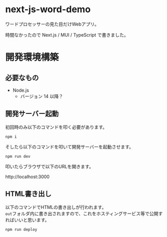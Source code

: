 # next-js-word-demo

ワードプロセッサーの見た目だけWebアプリ。

時間なかったので Next.js / MUI / TypeScript で書きました。

# 開発環境構築

## 必要なもの

- Node.js
    - バージョン 14 以降？

## 開発サーバー起動

初回時のみ以下のコマンドを叩く必要があります。

```
npm i
```

そしたら以下のコマンドを叩いて開発サーバーを起動させます。

```
npm run dev
```

叩いたらブラウザで以下のURLを開きます。

http://localhost:3000

## HTML書き出し

以下のコマンドでHTMLの書き出しが行われます。  
`out`フォルダ内に書き出されますので、これをホスティングサービス等で公開すればいいと思います。

```
npm run deploy
```